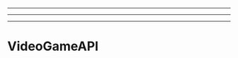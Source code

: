 -----
----------------------------------------------------------------------------------------------------
-------------------------------------------------------
# VideoGameAPI
